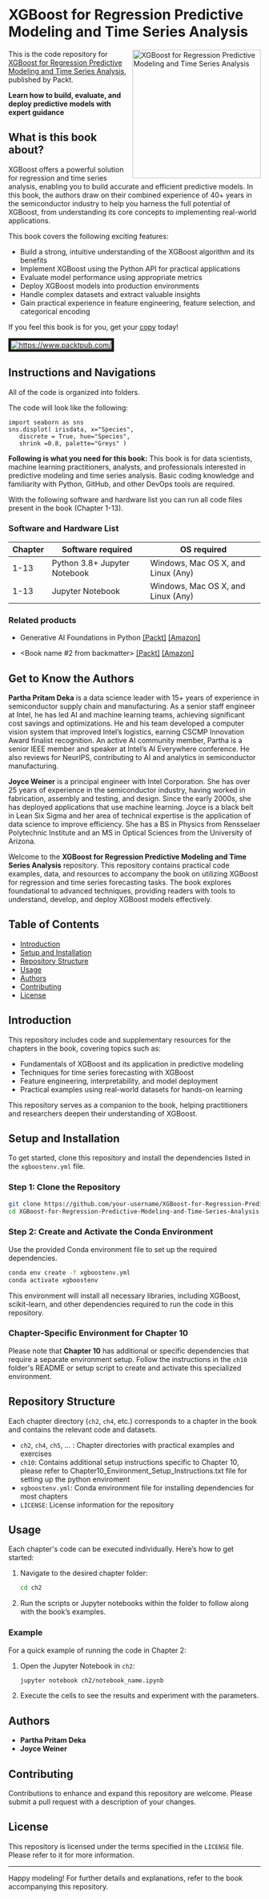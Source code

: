 # XGBoost for Regression Predictive Modeling and Time Series Analysis

<a href="https://www.packtpub.com/en-at/product/xgboost-for-regression-predictive-modeling-and-time-series-analysis-9781805123057"><img src="https://content.packt.com/_/image/xxlarge/B19873/cover_image.jpg" alt="XGBoost for Regression Predictive Modeling and Time Series Analysis
" height="256px" align="right"></a>

This is the code repository for [XGBoost for Regression Predictive Modeling and Time Series Analysis](https://www.packtpub.com/en-at/product/xgboost-for-regression-predictive-modeling-and-time-series-analysis-9781805123057), published by Packt.

**Learn how to build, evaluate, and deploy predictive models with expert guidance**

## What is this book about?
XGBoost offers a powerful solution for regression and time series analysis, enabling you to build accurate and efficient predictive models. In this book, the authors draw on their combined experience of 40+ years in the semiconductor industry to help you harness the full potential of XGBoost, from understanding its core concepts to implementing real-world applications.

This book covers the following exciting features: 
* Build a strong, intuitive understanding of the XGBoost algorithm and its benefits
* Implement XGBoost using the Python API for practical applications
* Evaluate model performance using appropriate metrics
* Deploy XGBoost models into production environments
* Handle complex datasets and extract valuable insights
* Gain practical experience in feature engineering, feature selection, and categorical encoding

If you feel this book is for you, get your [copy](https://www.amazon.in/XGBoost-Regression-Predictive-Modeling-Analysis-ebook/dp/B0C9HX2QML) today!

<a href="https://www.packtpub.com/?utm_source=github&utm_medium=banner&utm_campaign=GitHubBanner"><img src="https://raw.githubusercontent.com/PacktPublishing/GitHub/master/GitHub.png" alt="https://www.packtpub.com/" border="5" /></a>

## Instructions and Navigations
All of the code is organized into folders.

The code will look like the following:
```
import seaborn as sns
sns.displot( irisdata, x="Species",
   discrete = True, hue="Species", 
   shrink =0.8, palette="Greys" )
```

**Following is what you need for this book:**
This book is for data scientists, machine learning practitioners, analysts, and professionals interested in predictive modeling and time series analysis. Basic coding knowledge and familiarity with Python, GitHub, and other DevOps tools are required.

With the following software and hardware list you can run all code files present in the book (Chapter 1-13).

### Software and Hardware List

| Chapter  | Software required                                                                    | OS required                        |
| -------- | -------------------------------------------------------------------------------------| -----------------------------------|
|  	1-13	   |   			Python 3.8+  Jupyter Notebook| Windows, Mac OS X, and Linux (Any) |
|       1-13| Jupyter Notebook| Windows, Mac OS X, and Linux (Any) |


### Related products <Other books you may enjoy>
* Generative AI Foundations in Python [[Packt]](https://www.packtpub.com/en-dk/product/generative-ai-foundations-in-python-9781835460825) [[Amazon]](https://www.amazon.com/dp/1835460828)

* <Book name #2 from backmatter> [[Packt]](https://www.packtpub.com/en-cz/product/matlab-for-machine-learning-9781835087695) [[Amazon]](https://www.amazon.com/MATLAB-Machine-Learning-learning-enhanced/dp/1835087698)

## Get to Know the Authors
**Partha Pritam Deka** is a data science leader with 15+ years of experience in semiconductor supply chain and manufacturing. As a senior staff engineer at Intel, he has led AI and machine learning teams, achieving significant cost savings and optimizations. He and his team developed a computer vision system that improved Intel’s logistics, earning CSCMP Innovation Award finalist recognition. An active AI community member, Partha is a senior IEEE member and speaker at Intel’s AI Everywhere conference. He also reviews for NeurIPS, contributing to AI and analytics in semiconductor manufacturing.

**Joyce Weiner** is a principal engineer with Intel Corporation. She has over 25 years of experience in the semiconductor industry, having worked in fabrication, assembly and testing, and design. Since the early 2000s, she has deployed applications that use machine learning. Joyce is a black belt in Lean Six Sigma and her area of technical expertise is the application of data science to improve efficiency. She has a BS in Physics from Rensselaer Polytechnic Institute and an MS in Optical Sciences from the University of Arizona.


Welcome to the **XGBoost for Regression Predictive Modeling and Time Series Analysis** repository. This repository contains practical code examples, data, and resources to accompany the book on utilizing XGBoost for regression and time series forecasting tasks. The book explores foundational to advanced techniques, providing readers with tools to understand, develop, and deploy XGBoost models effectively.

## Table of Contents

- [Introduction](#introduction)
- [Setup and Installation](#setup-and-installation)
- [Repository Structure](#repository-structure)
- [Usage](#usage)
- [Authors](#authors)
- [Contributing](#contributing)
- [License](#license)

## Introduction

This repository includes code and supplementary resources for the chapters in the book, covering topics such as:
- Fundamentals of XGBoost and its application in predictive modeling
- Techniques for time series forecasting with XGBoost
- Feature engineering, interpretability, and model deployment
- Practical examples using real-world datasets for hands-on learning

This repository serves as a companion to the book, helping practitioners and researchers deepen their understanding of XGBoost.

## Setup and Installation

To get started, clone this repository and install the dependencies listed in the `xgboostenv.yml` file.

### Step 1: Clone the Repository

```bash
git clone https://github.com/your-username/XGBoost-for-Regression-Predictive-Modeling-and-Time-Series-Analysis.git
cd XGBoost-for-Regression-Predictive-Modeling-and-Time-Series-Analysis
```

### Step 2: Create and Activate the Conda Environment

Use the provided Conda environment file to set up the required dependencies.

```bash
conda env create -f xgboostenv.yml
conda activate xgboostenv
```

This environment will install all necessary libraries, including XGBoost, scikit-learn, and other dependencies required to run the code in this repository.

### Chapter-Specific Environment for Chapter 10

Please note that **Chapter 10** has additional or specific dependencies that require a separate environment setup. Follow the instructions in the `ch10` folder's README or setup script to create and activate this specialized environment.

## Repository Structure

Each chapter directory (`ch2`, `ch4`, etc.) corresponds to a chapter in the book and contains the relevant code and datasets.

- `ch2`, `ch4`, `ch5`, ... : Chapter directories with practical examples and exercises
- `ch10`: Contains additional setup instructions specific to Chapter 10, please refer to Chapter10_Environment_Setup_Instructions.txt file for setting up  the python enviroment
- `xgboostenv.yml`: Conda environment file for installing dependencies for most chapters
- `LICENSE`: License information for the repository

## Usage

Each chapter's code can be executed individually. Here’s how to get started:

1. Navigate to the desired chapter folder:
   ```bash
   cd ch2
   ```

2. Run the scripts or Jupyter notebooks within the folder to follow along with the book’s examples.

### Example

For a quick example of running the code in Chapter 2:

1. Open the Jupyter Notebook in `ch2`:
   ```bash
   jupyter notebook ch2/notebook_name.ipynb
   ```

2. Execute the cells to see the results and experiment with the parameters.

## Authors

- **Partha Pritam Deka**
- **Joyce Weiner**

## Contributing

Contributions to enhance and expand this repository are welcome. Please submit a pull request with a description of your changes.

## License

This repository is licensed under the terms specified in the `LICENSE` file. Please refer to it for more information.

---

Happy modeling! For further details and explanations, refer to the book accompanying this repository.
